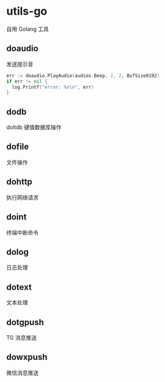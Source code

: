 # utils-go

自用 Golang 工具

## doaudio

发送提示音

```go
err := doaudio.PlayAudio(audios.Beep, 2, 2, BufSize8192)
if err != nil {
  log.Printf("error: %v\n", err)
}
```

## dodb

doltdb 键值数据库操作

## dofile

文件操作

## dohttp

执行网络请求

## doint

终端中断命令

## dolog

日志处理

## dotext

文本处理

## dotgpush

TG 消息推送

## dowxpush

微信消息推送

